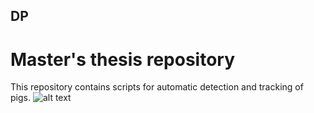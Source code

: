 ## DP
# Master's thesis repository
This repository contains scripts for automatic detection and tracking of pigs.
![alt text](https://github.com/kubarada/DP/blob/main/image.jpg?raw=true)

